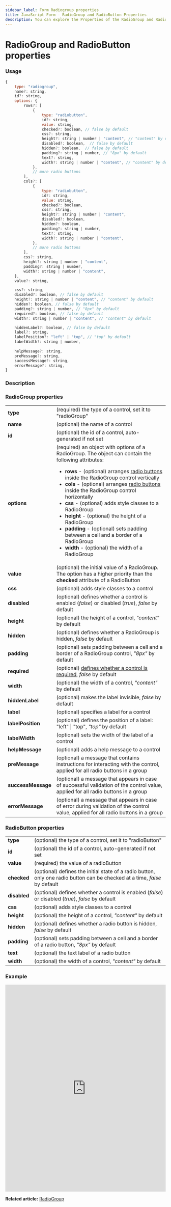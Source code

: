 ```yaml
---
sidebar_label: Form Radiogroup properties
title: JavaScript Form - RadioGroup and RadioButton Properties 
description: You can explore the Properties of the RadioGroup and RadioButton controls of Form in the documentation of the DHTMLX JavaScript UI library. Browse developer guides and API reference, try out code examples and live demos, and download a free 30-day evaluation version of DHTMLX Suite.
---
```


# RadioGroup and RadioButton properties

### Usage

~~~js
{
    type: "radiogroup",
    name?: string,
    id?: string,
    options: {
        rows?: [
            {
                type: "radiobutton",
                id?: string,
                value: string,
                checked?: boolean, // false by default 
                css?: string,
                height?: string | number | "content", // "content" by default
                disabled?: boolean,  // false by default
                hidden?: boolean,  // false by default
                padding?: string | number, // "8px" by default
                text?: string,
                width?: string | number | "content", // "content" by default
            },
            // more radio buttons
        ],
        cols?: [
            {
                type: "radiobutton",
                id?: string,
                value: string,
                checked?: boolean,
                css?: string,
                height?: string | number | "content",
                disabled?: boolean,
                hidden?: boolean,
                padding?: string | number,
                text?: string,
                width?: string | number | "content",
            },
            // more radio buttons
        ],
        css?: string,
        height?: string | number | "content",
        padding?: string | number,
        width?: string | number | "content",
    },
    value?: string,

    css?: string,
    disabled?: boolean, // false by default
    height?: string | number | "content", // "content" by default
    hidden?: boolean, // false by default
    padding?: string | number, // "8px" by default
    required?: boolean, // false by default
    width?: string | number | "content", // "content" by default

    hiddenLabel?: boolean, // false by default
    label?: string,
    labelPosition?: "left" | "top", // "top" by default
    labelWidth?: string | number,
    
    helpMessage?: string,
    preMessage?: string,
    successMessage?: string,
    errorMessage?: string,
}
~~~

### Description

### RadioGroup properties

<table>
    <tbody>
        <tr>
            <td><b>type</b></td>
            <td>(required) the type of a control, set it to "radioGroup"</td>
        </tr>
        <tr>
            <td><b>name</b></td>
            <td>(optional) the name of a control</td>
        </tr>
        <tr>
            <td><b>id</b></td>
            <td>(optional) the id of a control, auto-generated if not set</td>
        </tr>
        <tr>
            <td><b>options</b></td>
            <td>(required) an object with options of a RadioGroup. The object can contain the following attributes:<ul><li><b>rows</b> - (optional) arranges <a href="../../../../form/api/radiogroup/api_radiogroup_properties/#radiobutton-properties">radio buttons</a> inside the RadioGroup control vertically</li><li><b>cols</b> - (optional) arranges <a href="../../../../form/api/radiogroup/api_radiogroup_properties/#radiobutton-properties">radio buttons</a> inside the RadioGroup control horizontally</li><li><b>css</b> - (optional) adds style classes to a RadioGroup</li><li><b>height</b> - (optional) the height of a RadioGroup </li><li><b>padding</b> - (optional) sets padding between a cell and a border of a RadioGroup</li><li><b>width</b> - (optional) the width of a RadioGroup</li></ul></td>
        </tr>
        <tr>
            <td><b>value</b></td>
            <td>(optional) the initial value of a RadioGroup. The option has a higher priority than the <b>checked</b> attribute of a RadioButton</td>
        </tr>
        <tr>
            <td><b>css</b></td>
            <td>(optional) adds style classes to a control</td>
        </tr>
        <tr>
            <td><b>disabled</b></td>
            <td>(optional) defines whether a control is enabled (<i>false</i>) or disabled (<i>true</i>), <i>false</i> by default</td>
        </tr>
        <tr>
            <td><b>height</b></td>
            <td>(optional) the height of a control, <i>"content"</i> by default</td>
        </tr>
        <tr>
            <td><b>hidden</b></td>
            <td>(optional) defines whether a RadioGroup is hidden, <i>false</i> by default</td>
        </tr>
        <tr>
            <td><b>padding</b></td>
            <td>(optional) sets padding between a cell and a border of a RadioGroup control, <i>"8px"</i> by default</td>
        </tr>
        <tr>
            <td><b>required</b></td>
            <td>(optional) <a href="../../../work_with_form#validating-form">defines whether a control is required</a>, <i>false</i> by default</td>
        </tr>
        <tr>
            <td><b>width</b></td>
            <td>(optional) the width of a control, <i>"content"</i> by default</td>
        </tr>
        <tr>
            <td><b>hiddenLabel</b></td>
            <td>(optional) makes the label invisible, <i>false</i> by default</td>
        </tr>
        <tr>
            <td><b>label</b></td>
            <td>(optional) specifies a label for a control</td>
        </tr>
        <tr>
            <td><b>labelPosition</b></td>
            <td>(optional) defines the position of a label: "left" | "top", <i>"top"</i> by default</td>
        </tr>
        <tr>
            <td><b>labelWidth</b></td>
            <td>(optional) sets the width of the label of a control</td>
        </tr>
        <tr>
            <td><b>helpMessage</b></td>
            <td>(optional) adds a help message to a control</td>
        </tr>
        <tr>
            <td><b>preMessage</b></td>
            <td>(optional) a message that contains instructions for interacting with the control, applied for all radio buttons in a group</td>
        </tr>
        <tr>
            <td><b>successMessage</b></td>
            <td>(optional) a message that appears in case of successful validation of the control value, applied for all radio buttons in a group</td>
        </tr>
        <tr>
            <td><b>errorMessage</b></td>
            <td>(optional) a message that appears in case of error during validation of the control value, applied for all radio buttons in a group</td>
        </tr>
    </tbody>
</table>

### RadioButton properties

<table>
    <tbody>
        <tr>
            <td><b>type</b></td>
            <td>(optional) the type of a control, set it to "radioButton"</td>
        </tr>
        <tr>
            <td><b>id</b></td>
            <td>(optional) the id of a control, auto-generated if not set</td>
        </tr>
        <tr>
            <td><b>value</b></td>
            <td>(required) the value of a radioButton</td>
        </tr>
        <tr>
            <td><b>checked</b></td>
            <td>(optional) defines the initial state of a radio button, only one radio button can be checked at a time, <i>false</i> by default</td>
        </tr>
        <tr>
            <td><b>disabled</b></td>
            <td>(optional) defines whether a control is enabled (<i>false</i>) or disabled (<i>true</i>), <i>false</i> by default</td>
        </tr>
        <tr>
            <td><b>css</b></td>
            <td>(optional) adds style classes to a control</td>
        </tr>
        <tr>
            <td><b>height</b></td>
            <td>(optional) the height of a control, <i>"content"</i> by default</td>
        </tr>
        <tr>
            <td><b>hidden</b></td>
            <td>(optional) defines whether a radio button is hidden, <i>false</i> by default</td>
        </tr>
        <tr>
            <td><b>padding</b></td>
            <td>(optional) sets padding between a cell and a border of a radio button, <i>"8px"</i> by default</td>
        </tr>
        <tr>
            <td><b>text</b></td>
            <td>(optional) the text label of a radio button</td>
        </tr>
        <tr>
            <td><b>width</b></td>
            <td>(optional) the width of a control, <i>"content"</i> by default</td>
        </tr>
    </tbody>
</table>

### Example

<iframe src="https://snippet.dhtmlx.com/ycp1cbct?mode=js" frameborder="0" class="snippet_iframe" width="100%" height="650"></iframe>

**Related article:** [RadioGroup](form/radiogroup.md)
